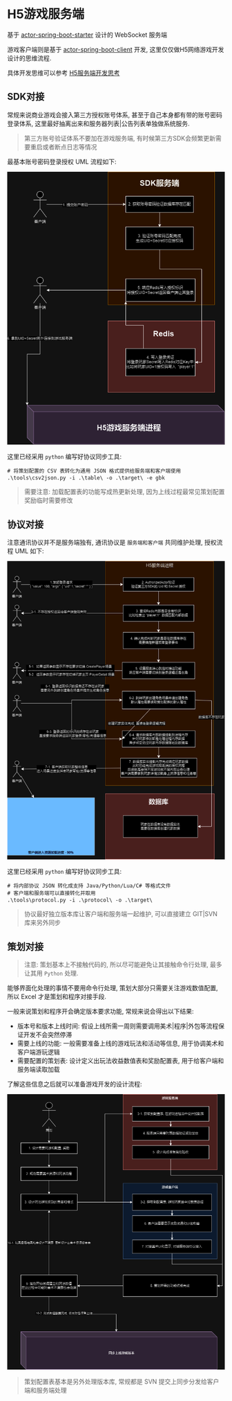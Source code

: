 # H5游戏服务端

基于 [actor-spring-boot-starter](https://github.com/MeteorGX/actor-spring-boot-starter) 设计的 WebSocket 服务端

游戏客户端则是基于 [actor-spring-boot-client](https://github.com/MeteorGX/actor-spring-boot-client) 开发,
这里仅仅做H5网络游戏开发设计的思维流程.

>
具体开发思维可以参考 [H5服务端开发思考](https://www.meteorcat.net/tags/h5%E6%B8%B8%E6%88%8F%E6%9C%8D%E5%8A%A1%E7%AB%AF/)

## SDK对接

常规来说商业游戏会接入第三方授权账号体系, 甚至于自己本身都有带的账号密码登录体系, 这里最好抽离出来和服务器列表|公告列表单独做系统服务.

> 第三方账号验证体系不要加在游戏服务端, 有时候第三方SDK会频繁更新需要重启或者断点日志等情况

最基本账号密码登录授权 UML 流程如下:

![UML](sdk.drawio.png)

这里已经采用 `python` 编写好协议同步工具:

```shell
# 将策划配置的 CSV 表转化为通用 JSON 格式提供给服务端和客户端使用
.\tools\csv2json.py -i .\table\ -o .\target\ -e gbk
```

> 需要注意: 加载配置表的功能写成热更新处理, 因为上线过程最常见策划配置奖励临时需要修改

## 协议对接

注意通讯协议并不是服务端独有, 通讯协议是 `服务端和客户端` 共同维护处理, 授权流程 UML 如下:

![UML](game.drawio.png)

这里已经采用 `python` 编写好协议同步工具:

```shell
# 将内部协议 JSON 转化成支持 Java/Python/Lua/C# 等格式文件
# 客户端和服务端可以直接转化并取用
.\tools\protocol.py -i .\protocol\ -o .\target\
```

> 协议最好独立版本库让客户端和服务端一起维护, 可以直接建立 GIT|SVN 库来另外同步

## 策划对接

> 注意: 策划基本上不接触代码的, 所以尽可能避免让其接触命令行处理, 最多让其用 `Python` 处理.

能够界面化处理的事情不要用命令行处理, 策划大部分只需要关注游戏数值配置, 所以 Excel 才是策划和程序对接手段.

一般来说策划和程序开会确定版本要求功能, 常规来说会得出以下结果:

- 版本号和版本上线时间: 假设上线所需一周则需要调用美术|程序|外包等流程保证开发不会突然停滞
- 需要上线的功能: 一般需要准备上线的游戏玩法和活动等信息, 用于协调美术和客户端游玩逻辑
- 需要配置的策划表: 设计定义出玩法收益数值表和奖励配置表, 用于给客户端和服务端读取加载

了解这些信息之后就可以准备游戏开发的设计流程:

![UML](design.drawio.png)

> 策划配置表基本是另外处理版本库, 常规都是 SVN 提交上同步分发给客户端和服务端处理


